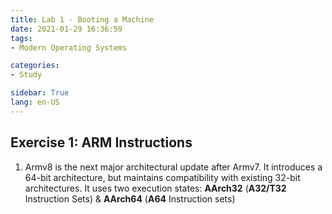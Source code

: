 ```yaml
---
title: Lab 1 - Booting a Machine
date: 2021-01-29 16:36:59
tags: 
- Modern Operating Systems

categories: 
- Study

sidebar: True
lang: en-US
---
```



<!--more-->

## Exercise 1: ARM Instructions

1. Armv8 is the next major architectural update after Armv7. It introduces a 64-bit architecture, but maintains compatibility with existing 32-bit architectures. It uses two execution states: **AArch32** (**A32/T32** Instruction Sets) & **AArch64** (**A64** Instruction sets)
